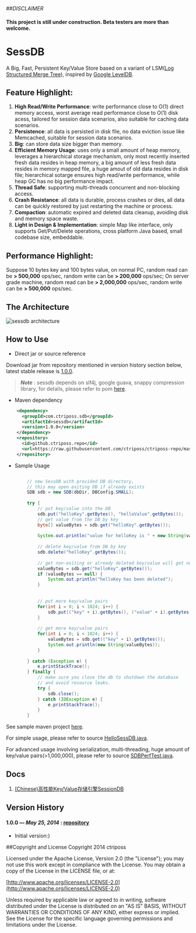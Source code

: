 ##_DISCLAIMER_
#### This project is still under construction. Beta testers are more than welcome.

# SessDB

A Big, Fast, Persistent Key/Value Store based on a variant of LSM([Log Structured Merge Tree](http://en.wikipedia.org/wiki/Log-structured_merge-tree)), inspired by [Google LevelDB](http://code.google.com/p/leveldb/).

## Feature Highlight:
1. **High Read/Write Performance**: write performance close to O(1) direct memory access, worst average read performance close to O(1) disk acess, tailored for session data scenarios, also suitable for caching data scenarios.
2. **Persistence**: all data is persisted in disk file, no data eviction issue like Memcached, suitable for session data scenarios.
3. **Big**: can store data size bigger than memory.
4. **Efficient Memory Usage**: uses only a small amount of heap memory, leverages a hierarchical storage mechanism, only most recently inserted fresh data resides in heap memory, a big amount of less fresh data resides in memory mapped file, a huge amout of old data resides in disk file; hierarchical sotarge ensures high read/write performance, while heap GC has no big performance impact.
5. **Thread Safe**: supporting multi-threads concurrent and non-blocking access.
6. **Crash Resistance**: all data is durable, process crashes or dies, all data can be quickly restored by just restarting the machine or process.
7. **Compaction**: automatic expired and deleted data cleanup, avoiding disk and memory space waste.
8. **Light in Design & Implementation**: simple Map like interface, only supports Get/Put/Delete operations, cross platform Java based, small codebase size, embeddable.

## Performance Highlight:
Suppose 10 bytes key and 100 bytes value, on normal PC, random read can be **> 500,000** ops/sec, random write can be **> 200,000** ops/sec;
On server grade machine, random read can be **> 2,000,000** ops/sec, random write can be **> 500,000** ops/sec.


## The Architecture
![sessdb architecture](https://raw.githubusercontent.com/ctriposs/sessdb/master/doc/sessdb_arch.png)

## How to Use
* Direct jar or source reference

Download jar from repository mentioned in version history section below, latest stable release is [1.0.0](https://github.com/ctriposs/ctriposs-repo/tree/master/repository/com/ctriposs/sdb/sessdb/1.0.0).
>***Note*** : sessdb depends on slf4j, google guava, snappy compression library, for details, please refer to pom [here](https://github.com/ctriposs/ctriposs-repo/blob/master/repository/com/ctriposs/sdb/sessdb/1.0.0/sessdb-1.0.0.pom).

* Maven dependency

```xml
    <dependency>
      <groupId>com.ctriposs.sdb</groupId>
      <artifactId>sessdb</artifactId>
      <version>1.0.0</version>
    </dependency>
	<repository>
	  <id>github.ctriposs.repo</id>
	  <url>https://raw.githubusercontent.com/ctriposs/ctriposs-repo/master/repository/</url>
	</repository>
```

* Sample Usage

```java

    	// new SessDB with provided DB directory,
    	// this may open exiting DB if already exists
        SDB sdb = new SDB(dbDir, DBConfig.SMALL);
        
        try {
	        // put key/value into the DB
	        sdb.put("helloKey".getBytes(), "helloValue".getBytes());
	        // get value from the DB by key
	        byte[] valueBytes = sdb.get("helloKey".getBytes());
	        
	        System.out.println("value for helloKey is " + new String(valueBytes));
	        
	        // delete key/value from DB by key
	        sdb.delete("helloKey".getBytes());
	        
	        // get non-exiting or already deleted key/value will get null value
	        valueBytes = sdb.get("helloKey".getBytes());
	        if (valueBytes == null) {
	        	System.out.println("helloKey has been deleted");
	        }
	        
	        
	        // put more key/value pairs
	        for(int i = 0; i < 1024; i++) {
	        	sdb.put(("key" + i).getBytes(), ("value" + i).getBytes());
	        }
	        
	        // get more key/value pairs
	        for(int i = 0; i < 1024; i++) {
	        	valueBytes = sdb.get(("key" + i).getBytes());
	        	System.out.println(new String(valueBytes));
	        }
	        
        } catch (Exception e) {
        	e.printStackTrace();
        } finally {
            // make sure you close the db to shutdown the database
        	// and avoid resource leaks.
            try {
    			sdb.close();
    		} catch (IOException e) {
    			e.printStackTrace();
    		}
        }
```

See sample maven project [here](https://github.com/ctriposs/sessdb/tree/master/sample/hello). 

For simple usage, please refer to source [HelloSessDB.java](https://raw.githubusercontent.com/ctriposs/sessdb/master/sample/hello/src/main/java/com/ctriposs/sdb/sample/HelloSessDB.java).

For advanced usage involving serialization, multi-threading, huge amount of key/value pairs(>1,000,000), please refer to source [SDBPerfTest.java](https://raw.githubusercontent.com/ctriposs/sessdb/master/sample/hello/src/test/java/com/ctriposs/sdb/sample/SDBPerfTest.java).


## Docs
1. [(Chinese)高性能Key/Value存储引擎SessionDB](https://github.com/ctriposs/sessdb/raw/master/doc/SessionDB.docx)


## Version History
#### 1.0.0 — *May 25, 2014* : [repository](https://github.com/ctriposs/ctriposs-repo/tree/master/repository/com/ctriposs/sdb/sessdb/1.0.0)

  * Initial version:)

##Copyright and License
Copyright 2014 ctriposs

Licensed under the Apache License, Version 2.0 (the "License"); you may not use this work except in compliance with the License. You may obtain a copy of the License in the LICENSE file, or at:

[http://www.apache.org/licenses/LICENSE-2.0](http://www.apache.org/licenses/LICENSE-2.0)

Unless required by applicable law or agreed to in writing, software distributed under the License is distributed on an "AS IS" BASIS, WITHOUT WARRANTIES OR CONDITIONS OF ANY KIND, either express or implied. See the License for the specific language governing permissions and limitations under the License.

 
